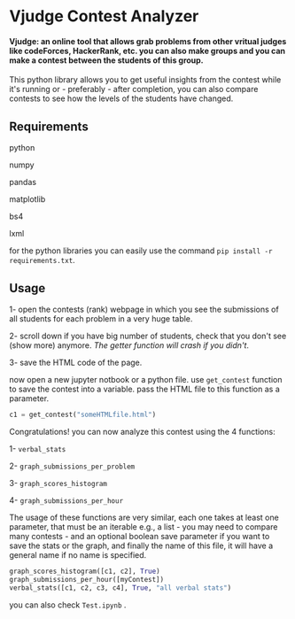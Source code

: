 # Vjudge Contest Analyzer

#### Vjudge: an online tool that allows grab problems from other vritual judges like codeForces, HackerRank, etc. you can also make groups and you can make a contest between the students of this group.

This python library allows you to get useful insights from the contest while it's running or - preferably - after completion, you can also compare contests to see how the levels of the students have changed.

## Requirements
python

numpy

pandas

matplotlib

bs4

lxml

for the python libraries you can easily use the command ``` pip install -r requirements.txt ```.

## Usage

1- open the contests (rank) webpage in which you see the submissions of all students for each problem in a very huge table.

2- scroll down if you have big number of students, check that you don't see (show more) anymore. *The getter function will crash if you didn't*.

3- save the HTML code of the page.

now open a new jupyter notbook or a python file.
use `get_contest` function to save the contest into a variable. pass the HTML file to this function as a parameter.

```python
c1 = get_contest("someHTMLfile.html")
```

Congratulations! you can now analyze this contest using the 4 functions:

1- `verbal_stats`

2- `graph_submissions_per_problem`

3- `graph_scores_histogram`

4- `graph_submissions_per_hour`


The usage of these functions are very similar, each one takes at least one parameter, that must be an iterable e.g., a list - you may need to compare many contests - and an optional boolean save parameter if you want to save the stats or the graph, and finally the name of this file, it will have a general name if no name is specified.

```python
graph_scores_histogram([c1, c2], True)
graph_submissions_per_hour([myContest])
verbal_stats([c1, c2, c3, c4], True, "all verbal stats")
```

you can also check `Test.ipynb` .
